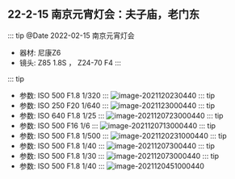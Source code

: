 ## 22-2-15 南京元宵灯会：夫子庙，老门东


::: tip
 @Date 2022-02-15 南京元宵灯会

 - 器材: 尼康Z6
 - 镜头: Z85 1.8S ， Z24-70 F4
::: 

::: tip
 - 参数: ISO 500  F1.8  1/320 
::: 
![image-2021120230440](/camera/DSC_9294-1.jpg)
::: tip
 - 参数: ISO 250  F20  1/640
::: 
![image-2021123000440](/camera/DSC_9337-1.jpg)
::: tip
 - 参数: ISO 640  F1.8  1/25
::: 
![image-2021120723000440](/camera/DSC_9362-1.jpg)
::: tip
 - 参数: ISO 500  F16  1/6
::: 
![image-2021120713000440](/camera/DSC_9387-1.jpg)
::: tip
 - 参数: ISO 500  F1.8  1/500
::: 
![image-2021120231000440](/camera/DSC_9400-1.jpg)
::: tip
 - 参数: ISO 500  F1.8  1/40
::: 
![image-20211207300440](/camera/DSC_9401-1.jpg)
::: tip
 - 参数: ISO 500  F1.8  1/30
::: 
![image-202112073000440](/camera/DSC_9402-1.jpg)
::: tip
 - 参数: ISO 500  F1.8  1/40
::: 
![image-2021120451000440](/camera/DSC_9406-1.jpg)

